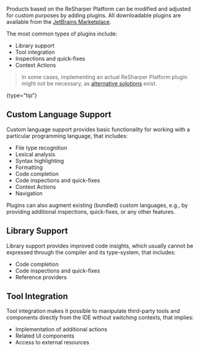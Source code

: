 [//]: # (title: Plugin Types)

<!-- Copyright 2000-2022 JetBrains s.r.o. and contributors. Use of this source code is governed by the Apache 2.0 license. -->

Products based on the ReSharper Platform can be modified and adjusted for custom purposes by adding plugins.
All downloadable plugins are available from the [JetBrains Marketplace](https://plugins.jetbrains.com/).

The most common types of plugins include:

* Library support
* Tool integration
* Inspections and quick-fixes
* Context Actions

> In some cases, implementing an actual ReSharper Platform plugin might not be necessary, as [alternative solutions](plugin_alternatives.md) exist.
>
{type="tip"}

## Custom Language Support

Custom language support provides basic functionality for working with a particular programming language, that includes:

* File type recognition
* Lexical analysis
* Syntax highlighting
* Formatting
* Code completion
* Code inspections and quick-fixes
* Context Actions
* Navigation

Plugins can also augment existing (bundled) custom languages, e.g., by providing additional inspections, quick-fixes, or any other features.

## Library Support

Library support provides improved code insights, which usually cannot be expressed through the compiler and its type-system, that includes:

* Code completion
* Code inspections and quick-fixes
* Reference providers

## Tool Integration

Tool integration makes it possible to manipulate third-party tools and components directly from the IDE without switching contexts, that implies:

* Implementation of additional actions
* Related UI components
* Access to external resources
